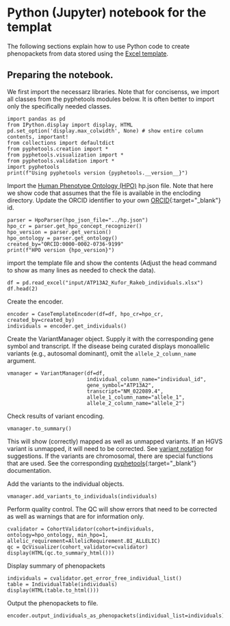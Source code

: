 # Python (Jupyter) notebook for the templat

The following sections explain how to use Python code to create phenopackets from data stored using the [Excel template](excel.md).


## Preparing the notebook.

We first import the necessarz libraries. Note that for concisenss, we import all classes from the pyphetools modules below. It is often better
to import only the specifically needed classes.

```
import pandas as pd
from IPython.display import display, HTML
pd.set_option('display.max_colwidth', None) # show entire column contents, important!
from collections import defaultdict
from pyphetools.creation import *
from pyphetools.visualization import *
from pyphetools.validation import *
import pyphetools
print(f"Using pyphetools version {pyphetools.__version__}")
```

Import the [Human Phenotype Ontology (HPO)](https://hpo.jax.org/app/) hp.json file. Note that here we show code that assumes that the file is available in the encloding directory. Update the ORCID identifier to your own [ORCID](https://orcid.org/){:target="_blank"}  id.

```
parser = HpoParser(hpo_json_file="../hp.json")
hpo_cr = parser.get_hpo_concept_recognizer()
hpo_version = parser.get_version()
hpo_ontology = parser.get_ontology()
created_by="ORCID:0000-0002-0736-9199"
print(f"HPO version {hpo_version}")
```

import the template file and show the contents (Adjust the head command to show as many lines as needed to check the data).

```
df = pd.read_excel("input/ATP13A2_Kufor_Rakeb_individuals.xlsx")
df.head(2)
```
Create the encoder.

```
encoder = CaseTemplateEncoder(df=df, hpo_cr=hpo_cr, created_by=created_by)
individuals = encoder.get_individuals()
```
Create the VariantManager object. Supply it with the corresponding gene symbol and transcript. If the disease being curated displays monoallelic variants (e.g., autosomal dominant), omit the  ``allele_2_column_name`` argument.


```
vmanager = VariantManager(df=df,
                          individual_column_name="individual_id",
                          gene_symbol="ATP13A2",
                          transcript="NM_022089.4",
                          allele_1_column_name="allele_1",
                          allele_2_column_name="allele_2")
```

Check results of variant encoding.
```
vmanager.to_summary()
```
This will show (correctly) mapped as well as unmapped variants. If an HGVS variant is unmapped, it will need to be corrected. See  [variant notation](variant_notation.md) for suggestions. If the variants are chromosomal, there are special functions that are used. See the corresponding [pyphetools](https://monarch-initiative.github.io/pyphetools/){:target="_blank"} documentation.


Add the variants to the individual objects.
```
vmanager.add_variants_to_individuals(individuals)
```

Perform quality control. The QC will show errors that need to be corrected as well as warnings that are for information only.
```
cvalidator = CohortValidator(cohort=individuals, ontology=hpo_ontology, min_hpo=1, allelic_requirement=AllelicRequirement.BI_ALLELIC)
qc = QcVisualizer(cohort_validator=cvalidator)
display(HTML(qc.to_summary_html()))
```

Display summary of phenopackets
```
individuals = cvalidator.get_error_free_individual_list()
table = IndividualTable(individuals)
display(HTML(table.to_html()))
```
Output the phenopackets to file.
```
encoder.output_individuals_as_phenopackets(individual_list=individuals)
```